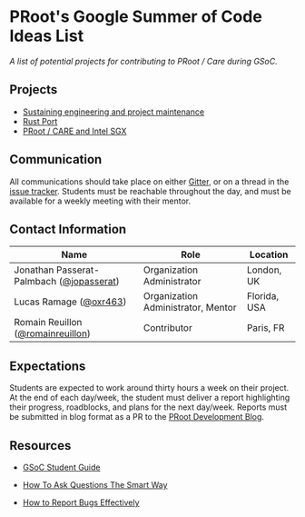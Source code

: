 # PRoot's Google Summer of Code Ideas List

_A list of potential projects for contributing to PRoot / Care during GSoC._

## Projects

- [Sustaining engineering and project maintenance](https://proot-me.github.io/gsoc/bugs)
- [Rust Port](https://proot-me.github.io/gsoc/rust)
- [PRoot / CARE and Intel SGX](https://proot-me.github.io/gsoc/sgx)

## Communication

All communications should take place on either [Gitter](https://gitter.im/proot-me/gsoc), or on a thread in the [issue tracker](https://github.com/proot-me/gsoc/issues). Students must be reachable throughout the day, and must be available for a weekly meeting with their mentor.

## Contact Information

| Name                                                                                 | Role       | Location     |
| ------------------------------------------------------------------------------------ | ---------- | ------------ |
| Jonathan Passerat-Palmbach ([@jopasserat](https://github.com/jopasserat)) | Organization Administrator | London, UK |
| Lucas Ramage ([@oxr463](https://github.com/oxr463)) | Organization Administrator, Mentor | Florida, USA |
| Romain Reuillon ([@romainreuillon](https://github.com/romainreuillon)) | Contributor | Paris, FR |

## Expectations

Students are expected to work around thirty hours a week on their project. At the end of each day/week, the student must deliver a report highlighting their progress, roadblocks, and plans for the next day/week. Reports must be submitted in blog format as a PR to the [PRoot Development Blog](https://github.com/proot-me/blog).

## Resources

- [GSoC Student Guide](https://google.github.io/gsocguides/student)

- [How To Ask Questions The Smart Way](http://catb.org/~esr/faqs/smart-questions.html)

- [How to Report Bugs Effectively](https://www.chiark.greenend.org.uk/~sgtatham/bugs.html)
